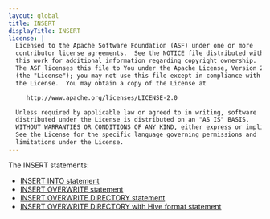 ```yaml
---
layout: global
title: INSERT
displayTitle: INSERT
license: |
  Licensed to the Apache Software Foundation (ASF) under one or more
  contributor license agreements.  See the NOTICE file distributed with
  this work for additional information regarding copyright ownership.
  The ASF licenses this file to You under the Apache License, Version 2.0
  (the "License"); you may not use this file except in compliance with
  the License.  You may obtain a copy of the License at

     http://www.apache.org/licenses/LICENSE-2.0

  Unless required by applicable law or agreed to in writing, software
  distributed under the License is distributed on an "AS IS" BASIS,
  WITHOUT WARRANTIES OR CONDITIONS OF ANY KIND, either express or implied.
  See the License for the specific language governing permissions and
  limitations under the License.
---
```


The INSERT statements:

 * [INSERT INTO statement](sql-ref-syntax-dml-insert-into.html)
 * [INSERT OVERWRITE statement](sql-ref-syntax-dml-insert-overwrite-table.html)
 * [INSERT OVERWRITE DIRECTORY statement](sql-ref-syntax-dml-insert-overwrite-directory.html)
 * [INSERT OVERWRITE DIRECTORY with Hive format statement](sql-ref-syntax-dml-insert-overwrite-directory-hive.html)
